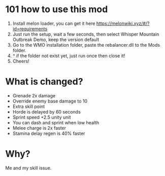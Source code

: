 # 101 how to use this mod

1. Install melon loader, you can get it here https://melonwiki.xyz/#/?id=requirements
2. Just run the setup, wait a few seconds, then select Whisper Mountain Outbreak Demo, keep the version default
3. Go to the WMO installation folder, paste the rebalancer.dll to the Mods folder.
4. ^ if the folder not exist yet, just run once then close it!
5. Cheers!

# What is changed?
- Grenade 2x damage
- Override enemy base damage to 10
- Extra skill point
- Horde is delayed by 60 seconds
- Sprint speed +2.5 unity unit
- You can dash and sprint when low health
- Melee charge is 2x faster
- Stamina delay regen is 40% faster

# Why?
Me and my skill issue.
